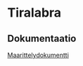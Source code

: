 # Tiralabra

## Dokumentaatio
[Maarittelydokumentti](https://github.com/Jarkkorm/ot-harjoitustyo/blob/master/tiralabra/Dokumentaatio/maarittelydokumentti.md)
